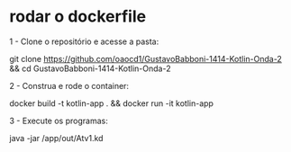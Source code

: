  # rodar o dockerfile
1 - Clone o repositório e acesse a pasta:

git clone https://github.com/oaocd1/GustavoBabboni-1414-Kotlin-Onda-2 && cd GustavoBabboni-1414-Kotlin-Onda-2

2 - Construa e rode o container:

docker build -t kotlin-app . && docker run -it kotlin-app

3 - Execute os programas:

java -jar /app/out/Atv1.kd